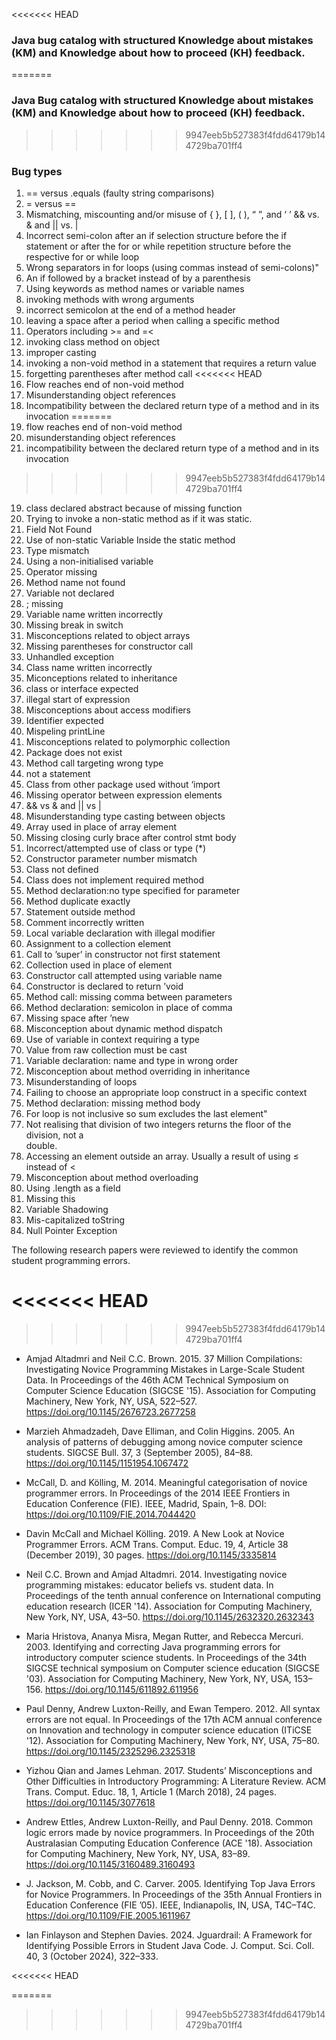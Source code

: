 <<<<<<< HEAD
###  Java bug catalog with  structured Knowledge about mistakes (KM) and Knowledge about how to proceed (KH) feedback.
=======
###  Java Bug catalog with  structured Knowledge about mistakes (KM) and Knowledge about how to proceed (KH) feedback.
>>>>>>> 9947eeb5b527383f4fdd64179b144729ba701ff4
 

### Bug types
1.  == versus .equals (faulty string comparisons)
2.  = versus ==
3.  Mismatching, miscounting and/or misuse of { }, [ ], ( ), “ ”, and ‘ ’
    && vs. & and || vs. | 
4.  Incorrect semi-colon after an if selection structure before the if statement or after 
    the  for or while repetition structure before the respective for or while loop
5.  Wrong separators in for loops (using commas instead of
    semi-colons)"
6.  An if followed by a bracket instead of by a parenthesis
7.  Using keywords as method names or variable names
8.  invoking methods with wrong arguments
9.  incorrect semicolon at the end of a method header 
10. leaving a space after a period when calling a specific method
11. Operators including  >= and =<
12. invoking class method on object
13. improper casting
14. invoking a non-void method in a statement that requires a return value
15. forgetting parentheses after method call
<<<<<<< HEAD
16. Flow reaches end of non-void method
17. Misunderstanding object references
18. Incompatibility between the declared return type of a method and in its invocation 
=======
16. flow reaches end of non-void method
17. misunderstanding object references
18. incompatibility between the declared return type of a method and in its invocation 
>>>>>>> 9947eeb5b527383f4fdd64179b144729ba701ff4
19. class declared abstract because of missing function
20. Trying to invoke a non-static method as if it was static.
21. Field Not Found
22. Use of non-static Variable Inside the static method
23. Type mismatch
24. Using a non-initialised variable
25. Operator missing
26. Method name not found
27. Variable not declared
28. ; missing
29. Variable name written incorrectly
30. Missing break in switch
31. Misconceptions related to  object arrays 
32. Missing parentheses for constructor call 
33. Unhandled exception
34. Class name written incorrectly
35. Miconceptions related to inheritance
36. class or interface expected 
37. illegal start of expression
38. Misconceptions about access modifiers
39. Identifier expected
40. Mispeling printLine
41. Misconceptions related to polymorphic collection
42. Package does not exist
43. Method call targeting wrong type  
44. not a statement
45. Class from other package used without ‘import
46. Missing operator between expression elements
47. && vs & and || vs |
48. Misunderstanding type casting between objects
49. Array used in place of array element
50. Missing closing curly brace after control stmt body 
51. Incorrect/attempted use of class or type (*)
52. Constructor parameter number mismatch
53. Class not defined
54. Class does not implement required method
55. Method declaration:no type specified for parameter 
56. Method duplicate exactly 
57. Statement outside method
58. Comment incorrectly written
59. Local variable declaration with illegal modifier
60. Assignment to a collection element
61. Call to ’super’ in constructor not first statement
62. Collection used in place of element
63. Constructor call attempted using variable name 
64. Constructor is declared to return ’void
65. Method call: missing comma between parameters
66. Method declaration: semicolon in place of comma
67. Missing space after ’new
68. Misconception about dynamic method dispatch
69. Use of variable in context requiring a type
70. Value from raw collection must be cast
71. Variable declaration: name and type in wrong order
72. Misconception about method overriding in inheritance
73. Misunderstanding of loops
74. Failing to choose an appropriate loop construct in a specific context
75. Method declaration: missing method body
76. For loop is not inclusive so sum excludes the last element"
77. Not realising that division of two integers returns the floor of the division, not a    
    double.
78. Accessing an element outside an array. Usually a result of using ≤ instead of <
79. Misconception about method overloading 
80. Using .length as a field
81. Missing this
82. Variable Shadowing
83. Mis-capitalized toString
84. Null Pointer Exception

 The following research papers were reviewed to identify the common student programming errors. 
 
<<<<<<< HEAD
=======
 
>>>>>>> 9947eeb5b527383f4fdd64179b144729ba701ff4
 - Amjad Altadmri and Neil C.C. Brown. 2015. 37 Million Compilations: Investigating Novice Programming Mistakes in Large-Scale Student Data. In Proceedings of the 46th ACM Technical Symposium on Computer Science Education (SIGCSE '15). Association for Computing Machinery, New York, NY, USA, 522–527. https://doi.org/10.1145/2676723.2677258
-  Marzieh Ahmadzadeh, Dave Elliman, and Colin Higgins. 2005. An analysis of patterns of debugging among novice computer science students. SIGCSE Bull. 37, 3 (September 2005), 84–88. https://doi.org/10.1145/1151954.1067472

- McCall, D. and Kölling, M. 2014. Meaningful categorisation of novice programmer errors. In Proceedings of the 2014 IEEE Frontiers in Education Conference (FIE). IEEE, Madrid, Spain, 1–8. DOI: https://doi.org/10.1109/FIE.2014.7044420
 - Davin McCall and Michael Kölling. 2019. A New Look at Novice Programmer Errors. ACM Trans. Comput. Educ. 19, 4, Article 38 (December 2019), 30 pages. https://doi.org/10.1145/3335814
 - Neil C.C. Brown and Amjad Altadmri. 2014. Investigating novice programming mistakes: educator beliefs vs. student data. In Proceedings of the tenth annual conference on International computing education research (ICER '14). Association for Computing Machinery, New York, NY, USA, 43–50. https://doi.org/10.1145/2632320.2632343

- Maria Hristova, Ananya Misra, Megan Rutter, and Rebecca Mercuri. 2003. Identifying and correcting Java programming errors for introductory computer science students. In Proceedings of the 34th SIGCSE technical symposium on Computer science education (SIGCSE '03). Association for Computing Machinery, New York, NY, USA, 153–156. https://doi.org/10.1145/611892.611956

- Paul Denny, Andrew Luxton-Reilly, and Ewan Tempero. 2012. All syntax errors are not equal. In Proceedings of the 17th ACM annual conference on Innovation and technology in computer science education (ITiCSE '12). Association for Computing Machinery, New York, NY, USA, 75–80. https://doi.org/10.1145/2325296.2325318

- Yizhou Qian and James Lehman. 2017. Students’ Misconceptions and Other Difficulties in Introductory Programming: A Literature Review. ACM Trans. Comput. Educ. 18, 1, Article 1 (March 2018), 24 pages. https://doi.org/10.1145/3077618

 - Andrew Ettles, Andrew Luxton-Reilly, and Paul Denny. 2018. Common logic errors made by novice programmers. In Proceedings of the 20th Australasian Computing Education Conference (ACE '18). Association for Computing Machinery, New York, NY, USA, 83–89. https://doi.org/10.1145/3160489.3160493

 - J. Jackson, M. Cobb, and C. Carver. 2005. Identifying Top Java Errors for Novice Programmers. In Proceedings of the 35th Annual Frontiers in Education Conference (FIE ’05). IEEE, Indianapolis, IN, USA, T4C–T4C. https://doi.org/10.1109/FIE.2005.1611967
 
- Ian Finlayson and Stephen Davies. 2024. Jguardrail: A Framework for Identifying Possible Errors in Student Java Code. J. Comput. Sci. Coll. 40, 3 (October 2024), 322–333.


<<<<<<< HEAD
 
=======
 
>>>>>>> 9947eeb5b527383f4fdd64179b144729ba701ff4
